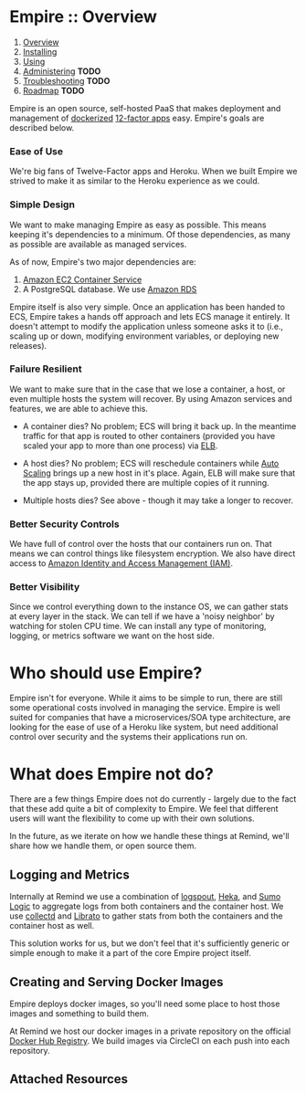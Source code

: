 # Empire :: Overview

1. [Overview](./index.md)
2. [Installing](./installing.md)
3. [Using](./using.md)
4. [Administering](./administering.md) **TODO**
5. [Troubleshooting](./troubleshooting.md) **TODO**
6. [Roadmap](./roadmap.md) **TODO**

Empire is an open source, self-hosted PaaS that makes deployment and management
of [dockerized][dockerized] [12-factor apps][12factor] easy. Empire's goals are
described below.

### Ease of Use

We're big fans of Twelve-Factor apps and Heroku. When we built Empire we strived
to make it as similar to the Heroku experience as we could.

### Simple Design

We want to make managing Empire as easy as possible. This means keeping it's
dependencies to a minimum. Of those dependencies, as many as possible are
available as managed services.

As of now, Empire's two major dependencies are:

1. [Amazon EC2 Container Service ][ecs]
2. A PostgreSQL database. We use [Amazon RDS][amazonrds]

Empire itself is also very simple. Once an application has been handed to ECS,
Empire takes a hands off approach and lets ECS manage it entirely. It doesn't
attempt to modify the application unless someone asks it to (i.e., scaling up
or down, modifying environment variables, or deploying new releases).

### Failure Resilient

We want to make sure that in the case that we lose a container, a host, or even
multiple hosts the system will recover. By using Amazon services and features,
we are able to achieve this.

* A container dies? No problem; ECS will bring it back up. In the meantime
  traffic for that app is routed to other containers (provided you have scaled
  your app to more than one process) via [ELB][elb].

* A host dies? No problem; ECS will reschedule containers while
  [Auto Scaling][autoscaling] brings up a new host in it's place. Again, ELB
  will make sure that the app stays up, provided there are multiple copies of it
  running.

* Multiple hosts dies? See above - though it may take a longer to recover.

### Better Security Controls

We have full of control over the hosts that our containers run on. That means we
can control things like filesystem encryption. We also have direct access to
[Amazon Identity and Access Management (IAM)][iam].

### Better Visibility

Since we control everything down to the instance OS, we can gather stats at
every layer in the stack. We can tell if we have a 'noisy neighbor' by watching
for stolen CPU time. We can install any type of monitoring, logging, or metrics
software we want on the host side.

# Who should use Empire?

Empire isn't for everyone. While it aims to be simple to run, there are still
some operational costs involved in managing the service. Empire is well suited
for companies that have a microservices/SOA type architecture, are looking for
the ease of use of a Heroku like system, but need additional control over
security and the systems their applications run on.

# What does Empire not do?

There are a few things Empire does not do currently - largely due to the fact
that these add quite a bit of complexity to Empire. We feel that different users
will want the flexibility to come up with their own solutions.

In the future, as we iterate on how we handle these things at Remind, we'll
share how we handle them, or open source them.

## Logging and Metrics

Internally at Remind we use a combination of [logspout][logspout], [Heka][heka],
and [Sumo Logic][sumologic] to aggregate logs from both containers and the
container host. We use [collectd][collectd] and [Librato][librato] to gather
stats from both the containers and the container host as well.

This solution works for us, but we don't feel that it's sufficiently generic
or simple enough to make it a part of the core Empire project itself.

## Creating and Serving Docker Images

Empire deploys docker images, so you'll need some place to host those images and
something to build them.

At Remind we host our docker images in a private repository on the official
[Docker Hub Registry][dockerhub]. We build images via CircleCI on each push into
each repository.

## Attached Resources

[dockerized]: https://docs.docker.com/userguide/dockerizing/
[12factor]: http://12factor.net/
[amazonrds]: http://aws.amazon.com/rds/postgresql/
[ecs]: http://aws.amazon.com/ecs/
[elb]: http://aws.amazon.com/elasticloadbalancing/
[autoscaling]: http://aws.amazon.com/autoscaling/
[iam]: http://aws.amazon.com/iam/
[logspout]: https://github.com/gliderlabs/logspout
[heka]: http://hekad.readthedocs.org/en/latest/
[sumologic]: https://www.sumologic.com/
[collectd]: https://collectd.org/
[librato]: https://www.librato.com/
[dockerhub]: https://registry.hub.docker.com/
[circleci]: https://circleci.com/